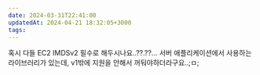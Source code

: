 ```yaml
---
date: 2024-03-31T22:41:00
updatedAt: 2024-04-21 18:32:05+3000
tags: 
---
```

혹시 다들 EC2 IMDSv2 필수로 해두시나요..??.??… 서버 애플리케이션에서 사용하는 라이브러리가 있는데, v1밖에 지원을 안해서 꺼둬야하더라구요..;ㅁ;